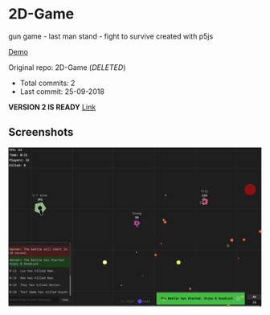 # 2D-Game

gun game - last man stand - fight to survive
created with p5js

[Demo](https://hoangtran0410.github.io/p5js-playground/2018/gungame1/)

Original repo: 2D-Game (*DELETED*)
+ Total commits: 2
+ Last commit: 25-09-2018


**VERSION 2 IS READY** [Link](https://github.com/HoangTran0410/GunGame2)

## Screenshots

![screenshot](./1.png)